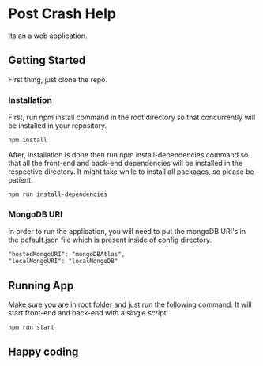 # Post Crash Help

Its an a web application.

## Getting Started

First thing, just clone the repo.

### Installation

First, run npm install command in the root directory so that concurrently will be installed in your repository.

```
npm install
```

After, installation is done then run npm install-dependencies command so that all the front-end and back-end dependencies will be installed in the respective directory. It might take while to install all packages, so please be patient.

```
npm run install-dependencies
```

### MongoDB URI

In order to run the application, you will need to put the mongoDB URI's in the default.json file which is present inside of config directory.

```
"hostedMongoURI": "mongoDBAtlas",
"localMongoURI": "localMongoDB"
```

## Running App

Make sure you are in root folder and just run the following command. It will start front-end and back-end with a single script.

```
npm run start
```

## Happy coding
